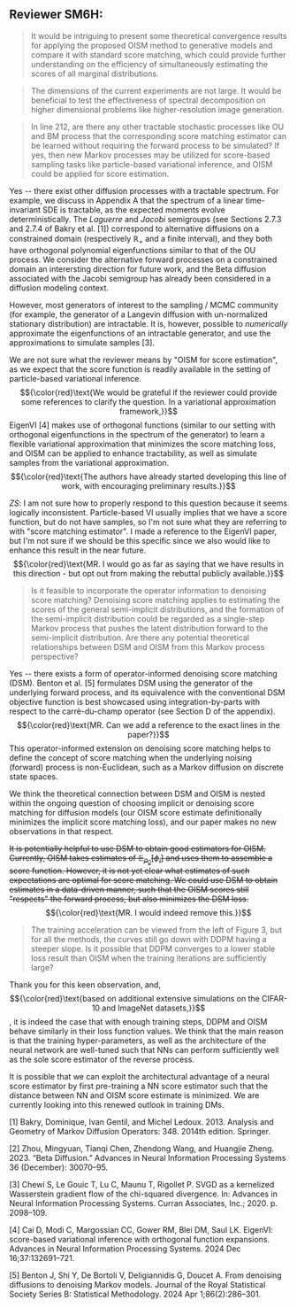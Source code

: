 ## Reviewer SM6H:

>It would be intriguing to present some theoretical convergence results for applying the proposed OISM method to generative models and compare it with standard score matching, which could provide further understanding on the efficiency of simultaneously estimating the scores of all marginal distributions.



 >The dimensions of the current experiments are not large. It would be beneficial to test the effectiveness of spectral decomposition on higher dimensional problems like higher-resolution image generation.



>In line 212, are there any other tractable stochastic processes like OU and BM process that the corresponding score matching estimator can be learned without requiring the forward process to be simulated? If yes, then new Markov processes may be utilized for score-based sampling tasks like particle-based variational inference, and OISM could be applied for score estimation.

Yes -- there exist other diffusion processes with a tractable spectrum. For example, we discuss in Appendix A that the spectrum of a linear time-invariant SDE is tractable, as the expected moments evolve deterministically. The _Laguerre_ and _Jacobi_ semigroups (see Sections 2.7.3 and 2.7.4 of Bakry et al. [1]) correspond to alternative diffusions on a constrained domain (respectively $\mathbb{R}_+$ and a finite interval), and they both have orthogonal polynomial eigenfunctions similar to that of the OU process. We consider the alternative forward processes on a constrained domain an interersting direction for future work, and the Beta diffusion associated with the Jacobi semigroup has already been considered in a diffusion modeling context. 

However, most generators of interest to the sampling / MCMC community (for example, the generator of a Langevin diffusion with un-normalized stationary distribution) are intractable. It is, however, possible to _numerically_ approximate the eigenfunctions of an intractable generator, and use the approximations to simulate samples [3]. 

We are not sure what the reviewer means by "OISM for score estimation", as we expect that the score function is readily available in the setting of particle-based variational inference. $${\color{red}\text{We would be grateful if the reviewer could provide some references to clarify the question. In a variational approximation framework,}}$$ EigenVI [4] makes use of orthogonal functions (similar to our setting with orthogonal eigenfunctions in the spectrum of the generator) to learn a flexible variational approximation that minimizes the score matching loss, and OISM can be applied to enhance tractability, as well as simulate samples from the variational approximation. $${\color{red}\text{The authors have already started developing this line of work, with encouraging preliminary results.}}$$

_ZS_: I am not sure how to properly respond to this question because it seems logically inconsistent. Particle-based VI usually implies that we have a score function, but do not have samples, so I'm not sure what they are referring to with "score matching estimator". I made a reference to the EigenVI paper, but I'm not sure if we should be this specific since we also would like to enhance this result in the near future. $${\color{red}\text{MR. I would go as far as saying that we have results in this direction - but opt out from making the rebuttal publicly available.}}$$


>Is it feasible to incorporate the operator information to denoising score matching? Denoising score matching applies to estimating the scores of the general semi-implicit distributions, and the formation of the semi-implicit distribution could be regarded as a single-step Markov process that pushes the latent distribution forward to the semi-implicit distribution. Are there any potential theoretical relationships between DSM and OISM from this Markov process perspective?

Yes -- there exists a form of operator-informed denoising score matching (DSM). Benton et al. [5] formulates DSM using the generator of the underlying forward process, and its equivalence with the conventional DSM objective function is best showcased using integration-by-parts with respect to the carrè-du-champ operator (see Section D of the appendix). $${\color{red}\text{MR. Can we add a reference to the exact lines in the paper?}}$$ This operator-informed extension on denoising score matching helps to define the concept of score matching when the underlying noising (forward) process is non-Euclidean, such as a Markov diffusion on discrete state spaces. 

We think the theoretical connection between DSM and OISM is nested within the ongoing question of choosing implicit or denoising score matching for diffusion models (our OISM score estimate definitionally minimizes the implicit score matching loss), and our paper makes no new observations in that respect. 

~~It is potentially helpful to use DSM to obtain good estimators for OISM. Currently, OISM takes estimates of $\mathbb{E}_{\rho_0}[\phi_i]$ and uses them to assemble a score function. However, it is not yet clear what estimates of such expectations are optimal for score matching. We could use DSM to obtain estimates in a data-driven manner, such that the OISM scores still "respects" the forward process, but also minimizes the DSM loss.~~ $${\color{red}\text{MR. I would indeed remove this.}}$$

>The training acceleration can be viewed from the left of Figure 3, but for all the methods, the curves still go down with DDPM having a steeper slope. Is it possible that DDPM converges to a lower stable loss result than OISM when the training iterations are sufficiently large?

Thank you for this keen observation, and, $${\color{red}\text{based on additional extensive simulations on the CIFAR-10 and ImageNet datasets,}}$$, it is indeed the case that with enough training steps, DDPM and OISM behave similarly in their loss function values. We think that the main reason is that the training hyper-parameters, as well as the architecture of the neural network are well-tuned such that NNs can perform sufficiently well as the sole score estimator of the reverse process. 

It is possible that we can exploit the architectural advantage of a neural score estimator by first pre-training a NN score estimator such that the distance between NN and OISM score estimate is minimized. We are currently looking into this renewed outlook in training DMs. 

[1] Bakry, Dominique, Ivan Gentil, and Michel Ledoux. 2013. Analysis and Geometry of Markov Diffusion Operators: 348. 2014th edition. Springer.

[2] Zhou, Mingyuan, Tianqi Chen, Zhendong Wang, and Huangjie Zheng. 2023. “Beta Diffusion.” Advances in Neural Information Processing Systems 36 (December): 30070–95.

[3] Chewi S, Le Gouic T, Lu C, Maunu T, Rigollet P. SVGD as a kernelized Wasserstein gradient flow of the chi-squared divergence. In: Advances in Neural Information Processing Systems. Curran Associates, Inc.; 2020. p. 2098–109.

[4] Cai D, Modi C, Margossian CC, Gower RM, Blei DM, Saul LK. EigenVI: score-based variational inference with orthogonal function expansions. Advances in Neural Information Processing Systems. 2024 Dec 16;37:132691–721.

[5] Benton J, Shi Y, De Bortoli V, Deligiannidis G, Doucet A. From denoising diffusions to denoising Markov models. Journal of the Royal Statistical Society Series B: Statistical Methodology. 2024 Apr 1;86(2):286–301.

